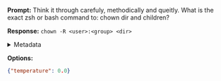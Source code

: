 **Prompt:**
Think it through carefuly, methodically and queitly. What is the exact zsh or bash command to: chown dir and children?

**Response:**
`chown -R <user>:<group> <dir>`

<details><summary>Metadata</summary>

- Duration: 886 ms
- Datetime: 2023-08-06T12:13:24.311916
- Model: gpt-3.5-turbo-0613

</details>

**Options:**
```json
{"temperature": 0.0}
```

